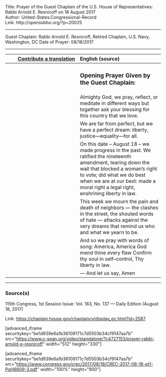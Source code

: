 <html>
<head></head>
<body>
Title: Prayer of the Guest Chaplain of the U.S. House of Representatives: Rabbi Arnold E. Resnicoff on 18 August 2017<br />
Author: United-States.Congressional-Record<br />
Link: http://opensiddur.org/?p=20025
<p />
<hr />

Guest Chaplain: Rabbi Arnold E. Resnicoff, Retired Chaplain, U.S. Navy, Washington, DC
Date of Prayer: 08/18/2017

<hr />

<table style="margin-left: auto;margin-right: auto;" class="draggable">
<thead><tr><th id="x" style="text-align: right;"><a href="/contributing/upload/">Contribute a translation</a></th><th style="text-align: left;">English (source)</th></tr></thead>
<tbody>
<tr><td style="vertical-align:top;" width="46%">
<div class="liturgy"><span lang="he">

</span></div></td>
 
<td style="vertical-align:top;" width="53%">
<div class="english">
<h3>Opening Prayer Given by the Guest Chaplain:</h3>
</div></td></tr>


<tr><td style="vertical-align:top;" width="46%">
<div class="liturgy"><span lang="he">

</span></div></td>
 
<td style="vertical-align:top;" width="53%">
<div class="english">
Almighty God,
we pray, 
reflect, 
or meditate in different ways 
but together ask your blessing 
for this country that we love.
</div></td></tr>


<tr><td style="vertical-align:top;" width="46%">
<div class="liturgy"><span lang="he">

</span></div></td>
 
<td style="vertical-align:top;" width="53%">
<div class="english">
We are far from perfect, 
but we have a perfect dream: 
liberty, justice—equality—for all.
</div></td></tr>


<tr><td style="vertical-align:top;" width="46%">
<div class="liturgy"><span lang="he">

</span></div></td>
 
<td style="vertical-align:top;" width="53%">
<div class="english">
On this date – August 18 – 
we made progress in the past. 
We ratified the nineteenth amendment, 
tearing down the wall that blocked a woman’s right to vote;
did what we do best when we are at our best:
made a moral right a legal right, 
enshrining liberty in law.
</div></td></tr>


<tr><td style="vertical-align:top;" width="46%">
<div class="liturgy"><span lang="he">

</span></div></td>
 
<td style="vertical-align:top;" width="53%">
<div class="english">
This week 
we mourn the pain and death of neighbors –– 
the clashes in the street, 
the shouted words of hate –– 
attacks against 
the very dreams that remind us who and what we yearn to be.
</div></td></tr>


<tr><td style="vertical-align:top;" width="46%">
<div class="liturgy"><span lang="he">

</span></div></td>
 
<td style="vertical-align:top;" width="53%">
<div class="english">
And so we pray with words of song:
America, America
God mend thine every flaw
Confirm thy soul in self–control,
Thy liberty in law.
</div></td></tr>


<tr><td style="vertical-align:top;" width="46%">
<div class="liturgy"><span lang="he">

</span></div></td>
 
<td style="vertical-align:top;" width="53%">
<div class="english">
–– And let us say, Amen
</div></td></tr>
</tbody></table>

<hr />

<h3>Source(s)</h3>

115th Congress, 1st Session
Issue: Vol. 163, No. 137 — Daily Edition (August 18, 2017)

Link: <a href="https://chaplain.house.gov/chaplaincy/display_gc.html?id=2587">https://chaplain.house.gov/chaplaincy/display_gc.html?id=2587</a>

[advanced_iframe securitykey="be1d939e6a1b36109171c7d5503b34cf9147aa7b" src="https://www.c-span.org/video/standalone/?c4727153/prayer-rabbi-arnold-e-resnicoff" width="512" height="330"]

[advanced_iframe securitykey="be1d939e6a1b36109171c7d5503b34cf9147aa7b" src="https://www.congress.gov/crec/2017/08/18/CREC-2017-08-18-pt1-PgH6609-3.pdf" width="100%" height="900"]
</body>
</html>